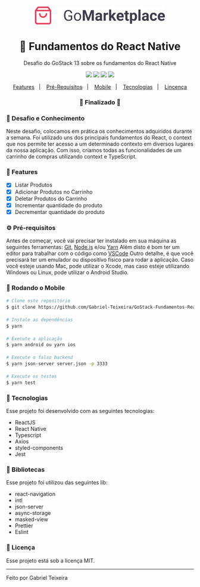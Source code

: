 <p align="center">
  <img src="https://github.com/Gabriel-Teixeira/GoStack-Fundamentos-React-Native/blob/master/src/assets/logo@2x.png" alt="GoMarketplace"/>
</p>
<h1 align="center">
    🚀 Fundamentos do React Native
</h1>
<p align="center">Desafio do GoStack 13 sobre os fundamentos do React Native</p>

<p align="center">
  <img src="https://img.shields.io/badge/react%20native%20version-0.62.2-informational"/>
  <!--<img src="https://img.shields.io/badge/repo%20size-2.00%20MB-informational" />-->
  <img src="https://img.shields.io/badge/score-10.00-important" />
  <img src="https://img.shields.io/badge/last%20commit-september-blue" />
  <img src="https://img.shields.io/badge/license-MIT-success"/>
</p>

<p align="center">
  <a href="#-features">Features</a>&nbsp;&nbsp;&nbsp;|&nbsp;&nbsp;&nbsp;
  <a href="#-pré-requisitos">Pré-Requisitos</a>&nbsp;&nbsp;&nbsp;|&nbsp;&nbsp;&nbsp;
  <a href="#-rodando-o-front-end-web">Mobile</a>&nbsp;&nbsp;&nbsp;|&nbsp;&nbsp;&nbsp;
  <a href="#-tecnologias">Tecnologias</a>&nbsp;&nbsp;&nbsp;|&nbsp;&nbsp;&nbsp;
  <a href="#-licença">Lincença</a>
</p>

<h3 align="center"> 
🚧  Finalizado  🚧
</h3>

### 📌 Desafio e Conhecimento
Neste desafio, colocamos em prática os conhecimentos adquiridos durante a semana.
Foi utilizado uns dos principais fundamentos do React, o context que nos permite ter acesso a
um determinado contexto em diversos lugares da nossa aplicação.
Com isso, criamos todas as funcionalidades de um carrinho de compras utilizando context e TypeScript.

### 📎 Features

- [x] Listar Produtos
- [x] Adicionar Produtos no Carrinho
- [x] Deletar Produtos do Carrinho
- [x] Incrementar quantidade do produto
- [x] Decrementar quantidade do produto

### ⚙ Pré-requisitos

Antes de começar, você vai precisar ter instalado em sua máquina as seguintes ferramentas:
[Git](https://git-scm.com), [Node.js](https://nodejs.org/en/) e/ou [Yarn](https://https://yarnpkg.com/) 
Além disto é bom ter um editor para trabalhar com o código como [VSCode](https://code.visualstudio.com/)
Outro detalhe, é que você precisará ter um emulador ou dispositivo físico para rodar a aplicação. 
Caso você esteje usando Mac, pode utilizar o Xcode, mas caso esteje utilizando Windows ou Linux, pode utilizar o Android Studio.

### 🎲 Rodando o Mobile

```bash
# Clone este repositório
$ git clone https://github.com/Gabriel-Teixeira/GoStack-Fundamentos-React-Native

# Instale as dependências
$ yarn

# Execute a aplicação
$ yarn android ou yarn ios

# Execute o falso backend
$ yarn json-server server.json -p 3333

# Execute os testes
$ yarn test
```

### 🚀 Tecnologias

Esse projeto foi desenvolvido com as seguintes tecnologias:

- ReactJS
- React Native
- Typescript
- Axios
- styled-components
- Jest

### 📕 Bibliotecas

Esse projeto foi utilizou das seguintes lib:

- react-navigation
- intl
- json-server
- async-storage
- masked-view
- Prettier
- Eslint

### 📝 Licença

Esse projeto está sob a licença MIT.

<hr/>

Feito por Gabriel Teixeira

